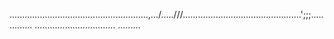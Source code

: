 .......................................................,.../.....///...............................................';;;..............
................................
.........





